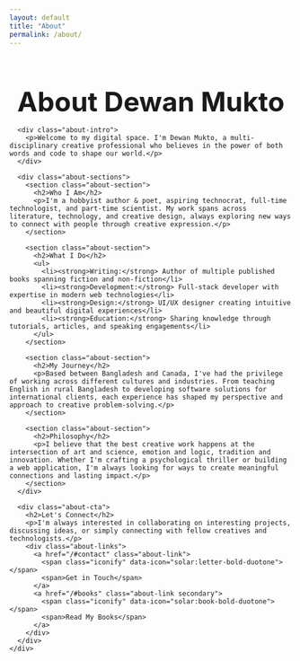 ```yaml
---
layout: default
title: "About"
permalink: /about/
---
```


<div class="about-page">
  <div class="container">
    <div class="about-content">
      <h1>About Dewan Mukto</h1>
      
      <div class="about-intro">
        <p>Welcome to my digital space. I'm Dewan Mukto, a multi-disciplinary creative professional who believes in the power of both words and code to shape our world.</p>
      </div>
      
      <div class="about-sections">
        <section class="about-section">
          <h2>Who I Am</h2>
          <p>I'm a hobbyist author & poet, aspiring technocrat, full-time technologist, and part-time scientist. My work spans across literature, technology, and creative design, always exploring new ways to connect with people through creative expression.</p>
        </section>
        
        <section class="about-section">
          <h2>What I Do</h2>
          <ul>
            <li><strong>Writing:</strong> Author of multiple published books spanning fiction and non-fiction</li>
            <li><strong>Development:</strong> Full-stack developer with expertise in modern web technologies</li>
            <li><strong>Design:</strong> UI/UX designer creating intuitive and beautiful digital experiences</li>
            <li><strong>Education:</strong> Sharing knowledge through tutorials, articles, and speaking engagements</li>
          </ul>
        </section>
        
        <section class="about-section">
          <h2>My Journey</h2>
          <p>Based between Bangladesh and Canada, I've had the privilege of working across different cultures and industries. From teaching English in rural Bangladesh to developing software solutions for international clients, each experience has shaped my perspective and approach to creative problem-solving.</p>
        </section>
        
        <section class="about-section">
          <h2>Philosophy</h2>
          <p>I believe that the best creative work happens at the intersection of art and science, emotion and logic, tradition and innovation. Whether I'm crafting a psychological thriller or building a web application, I'm always looking for ways to create meaningful connections and lasting impact.</p>
        </section>
      </div>
      
      <div class="about-cta">
        <h2>Let's Connect</h2>
        <p>I'm always interested in collaborating on interesting projects, discussing ideas, or simply connecting with fellow creatives and technologists.</p>
        <div class="about-links">
          <a href="/#contact" class="about-link">
            <span class="iconify" data-icon="solar:letter-bold-duotone"></span>
            <span>Get in Touch</span>
          </a>
          <a href="/#books" class="about-link secondary">
            <span class="iconify" data-icon="solar:book-bold-duotone"></span>
            <span>Read My Books</span>
          </a>
        </div>
      </div>
    </div>
  </div>
</div>

<style>
.about-page {
  min-height: calc(100vh - 200px);
  padding: var(--spacing-2xl) 0;
}

.about-content {
  max-width: 800px;
  margin: 0 auto;
}

.about-content h1 {
  text-align: center;
  font-size: 3rem;
  margin-bottom: var(--spacing-2xl);
  color: var(--color-primary);
}

.about-intro {
  text-align: center;
  font-size: 1.25rem;
  color: var(--color-text-muted);
  margin-bottom: var(--spacing-2xl);
  padding: var(--spacing-xl);
  background: var(--color-surface);
  border-radius: var(--border-radius-lg);
}

.about-sections {
  margin-bottom: var(--spacing-2xl);
}

.about-section {
  margin-bottom: var(--spacing-2xl);
  padding: var(--spacing-xl);
  background: var(--color-surface);
  border-radius: var(--border-radius);
  border-left: 4px solid var(--color-primary);
}

.about-section h2 {
  color: var(--color-primary);
  margin-bottom: var(--spacing-lg);
}

.about-section ul {
  list-style: none;
  padding: 0;
}

.about-section li {
  margin-bottom: var(--spacing-md);
  padding-left: var(--spacing-lg);
  position: relative;
}

.about-section li::before {
  content: '→';
  position: absolute;
  left: 0;
  color: var(--color-primary);
  font-weight: bold;
}

.about-cta {
  text-align: center;
  padding: var(--spacing-2xl);
  background: var(--color-surface);
  border-radius: var(--border-radius-lg);
}

.about-cta h2 {
  color: var(--color-primary);
  margin-bottom: var(--spacing-lg);
}

.about-links {
  display: flex;
  gap: var(--spacing-lg);
  justify-content: center;
  margin-top: var(--spacing-xl);
  flex-wrap: wrap;
}

.about-link {
  display: inline-flex;
  align-items: center;
  gap: var(--spacing-sm);
  padding: var(--spacing-md) var(--spacing-lg);
  background: var(--color-primary);
  color: var(--color-bg);
  text-decoration: none;
  border-radius: var(--border-radius);
  font-weight: 500;
  transition: var(--transition);
}

.about-link:hover {
  background: var(--color-secondary);
  transform: translateY(-2px);
}

.about-link.secondary {
  background: var(--color-border);
  color: var(--color-text);
}

.about-link.secondary:hover {
  background: var(--color-accent);
}

@media (max-width: 768px) {
  .about-content h1 {
    font-size: 2.5rem;
  }
  
  .about-intro,
  .about-section,
  .about-cta {
    padding: var(--spacing-lg);
  }
  
  .about-links {
    flex-direction: column;
    align-items: center;
  }
  
  .about-link {
    width: 100%;
    max-width: 300px;
    justify-content: center;
  }
}
</style>
